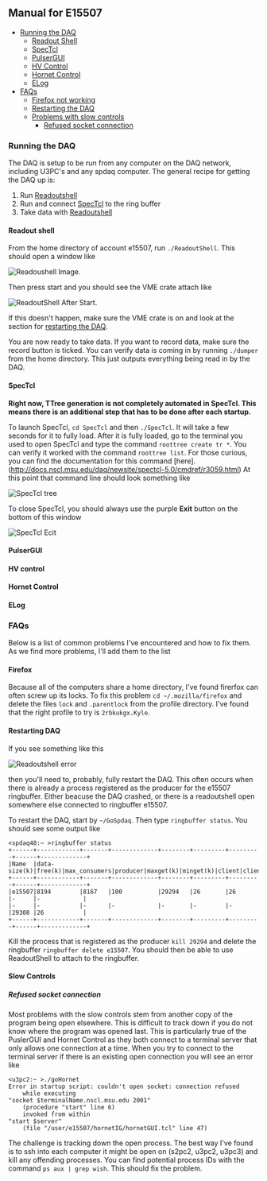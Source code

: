 ## Manual for E15507

* [Running the DAQ](#running-the-daq)
  * [Readout Shell](#readout-shell)
  * [SpecTcl](#spectcl)
  * [PulserGUI](#pulsergui)
  * [HV Control](#hv-control)
  * [Hornet Control](#hornet-control)
  * [ELog](#elog)
* [FAQs](#faqs)
  * [Firefox not working](#firefox)
  * [Restarting the DAQ](#restarting-daq)
  * [Problems with slow controls](#slow-controls)
    * [Refused socket connection](#refused-socket-connection)

### Running the DAQ

The DAQ is setup to be run from any computer on the DAQ network, including U3PC's and any spdaq computer. The general recipe for getting the DAQ up is:

1. Run [Readoutshell](#readout-shell)
2. Run and connect [SpecTcl](#spectcl) to the ring buffer
3. Take data with [Readoutshell](#readout-shell)

#### Readout shell
From the home directory of account e15507, run `./ReadoutShell`. This should open a window like 

![Readoushell Image](https://github.com/anthoak13/E12014Planning/raw/master/e15507/ReadoutShell.png). 

Then press start and you should see the VME crate attach like 

![ReadoutShell After Start](https://github.com/anthoak13/E12014Planning/raw/master/e15507/ReadoutShellAfterStart.png). 

If this doesn't happen, make sure the VME crate is on and look at the section for [restarting the DAQ](#restarting-daq).

You are now ready to take data. If you want to record data, make sure the record button is ticked. You can verify data is coming in by running `./dumper` from the home directory. This just outputs everything being read in by the DAQ.

#### SpecTcl
**Right now, TTree generation is not completely automated in SpecTcl. This means there is an additional step that has to be done after each startup.**

To launch SpecTcl, `cd SpecTcl` and then `./SpecTcl`. It will take a few seconds for it to fully load.
After it is fully loaded, go to the terminal you used to open SpecTcl and type the command `roottree create tr *`. You can verify it worked with the command `roottree list`. For those curious, you can find the documentation for this command [here].(http://docs.nscl.msu.edu/daq/newsite/spectcl-5.0/cmdref/r3059.html) At this point that command line should look something like 

![SpecTcl tree](https://github.com/anthoak13/E12014Planning/raw/master/e15507/SpecTclTree.png)

To close SpecTcl, you should always use the purple **Exit** button on the bottom of this window 

![SpecTcl Ecit](https://github.com/anthoak13/E12014Planning/raw/master/e15507/SpecTclExit.png)

#### PulserGUI

#### HV control

#### Hornet Control

#### ELog

### FAQs

Below is a list of common problems I've encountered and how to fix them. As we find more problems, I'll add them to the list
#### Firefox

Because all of the computers share a home directory, I've found firerfox can often screw up its locks. To fix this problem `cd ~/.mozilla/firefox` and delete the files `lock` and `.parentlock` from the profile directory. I've found that the right profile to try is `2rbkukgx.Kyle`.

#### Restarting DAQ
If you see something like this 

![Readoutshell error](https://github.com/anthoak13/E12014Planning/raw/master/e15507/ReadoutShellError.png)

then you'll need to, probably, fully restart the DAQ. This often occurs when there is already a process registered as the producer for the e15507 ringbuffer. Either beacuse the DAQ crashed, or there is a readoutshell open somewhere else connected to ringbuffer e15507. 

To restart the DAQ, start by `~/GoSpdaq`. Then type `ringbuffer status`. You should see some output like
```
<spdaq48:~ >ringbuffer status
+------+------------+-------+-------------+--------+---------+---------+------+-------------+
|Name  |data-size(k)|free(k)|max_consumers|producer|maxget(k)|minget(k)|client|clientdata(k)|
+------+------------+-------+-------------+--------+---------+---------+------+-------------+
|e15507|8194        |8167   |100          |29294   |26       |26       |-     |-            |
|-     |-           |-      |-            |-       |-        |-        |29308 |26           |
+------+------------+-------+-------------+--------+---------+---------+------+-------------+
```
Kill the process that is registered as the producer `kill 29294` and delete the ringbuffer `ringbuffer delete e15507`. You should then be able to use ReadoutShell to attach to the ringbuffer.

#### Slow Controls

##### Refused socket connection

Most problems with the slow controls stem from another copy of the program being open elsewhere. This is difficult to track down if you do not know where the program was opened last. This is particularly true of the PuslerGUI and Hornet Control as they both connect to a terminal server that only allows one connection at a time. When you try to connect to the terminal server if there is an existing open connection you will see an error like
```
<u3pc2:~ >./goHornet 
Error in startup script: couldn't open socket: connection refused
    while executing
"socket $terminalName.nscl.msu.edu 2001"
    (procedure "start" line 6)
    invoked from within
"start $server"
    (file "/user/e15507/hornetIG/hornetGUI.tcl" line 47)
```

The challenge is tracking down the open process. The best way I've found is to ssh into each computer it might be open on (s2pc2, u3pc2, u3pc3) and kill any offending processes. You can find potential process IDs with the command `ps aux | grep wish`. This should fix the problem.
